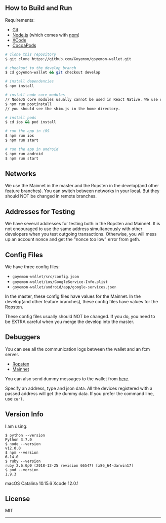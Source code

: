 ## How to Build and Run

Requirements:

- [Git](https://git-scm.com)
- [Node.js](https://nodejs.org/en/download/) (which comes with [npm](http://npmjs.com))
- [XCode](https://developer.apple.com/xcode/)
- [CocoaPods](https://cocoapods.org/)

```bash
# clone this repository
$ git clone https://github.com/Goyemon/goyemon-wallet.git

# checkout to the develop branch
$ cd goyemon-wallet && git checkout develop

# install dependencies
$ npm install

# install node core modules
// NodeJS core modules usually cannot be used in React Native. We use some hacks with the [rn-nodeify](https://github.com/tradle/rn-nodeify).
$ npm run postinstall
// you should see the shim.js in the home directory.

# install pods
$ cd ios && pod install

# run the app in iOS
$ npm run ios
$ npm run start

# run the app in android
$ npm run android
$ npm run start

```

## Networks

We use the Mainnet in the master and the Ropsten in the develop(and other feature branches). You can switch between networks in your local. But they should NOT be changed in remote branches.

## Addresses for Testing

We have several addresses for testing both in the Ropsten and Mainnet. It is not encouraged to use the same address simultaneously with other developers when you test outgoing transactions. Otherwise, you will mess up an account nonce and get the "nonce too low" error from geth. 

## Config Files

We have three config files:

- `goyemon-wallet/src/config.json`
- `goyemon-wallet/ios/GoogleService-Info.plist`
- `goyemon-wallet/android/app/google-services.json`

In the master, these config files have values for the Mainnet. In the develop(and other feature branches), these config files have values for the Ropsten.

These config files usually should NOT be changed. If you do, you need to be EXTRA careful when you merge the develop into the master.

## Debuggers

You can see all the communication logs between the wallet and an fcm server.

- [Ropsten](http://[240d:1a:2a:1000:8e70:5aff:febd:4328]:31337/devs/)
- [Mainnet](http://51.89.42.181:31337/devs/)

You can also send dummy messages to the wallet from [here](http://51.89.42.181:31330/debugmsgs).

Specify an address, type and json data. All the devices registered with a passed address will get the dummy data. If you prefer the command line, use `curl`.

## Version Info

I am using:

```
$ python --version
Python 3.7.0
$ node --version
v12.0.0
$ npm --version
6.14.0
$ ruby --version
ruby 2.6.0p0 (2018-12-25 revision 66547) [x86_64-darwin17]
$ pod --version
1.9.3
```

macOS Catalina 10.15.6
Xcode 12.0.1

## License

MIT

---
